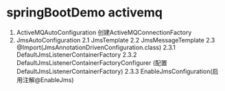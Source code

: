 # springBootDemo activemq

1. ActiveMQAutoConfiguration 
    创建ActiveMQConnectionFactory
2. JmsAutoConfiguration 
    2.1 JmsTemplate 
    2.2 JmsMessageTemplate 
    2.3 @Import(JmsAnnotationDrivenConfiguration.class)
        2.3.1 DefaultJmsListenerContainerFactory 
        2.3.2 DefaultJmsListenerContainerFactoryConfigurer (配置DefaultJmsListenerContainerFactory)
        2.3.3 EnableJmsConfiguration(启用注解@EnableJms)